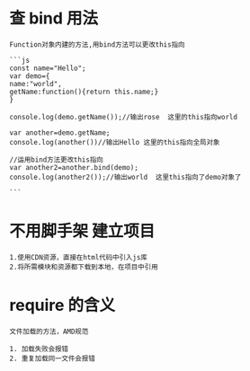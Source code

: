 # 查 bind 用法
    Function对象内建的方法,用bind方法可以更改this指向

    ```js
    const name="Hello";
    var demo={
    name:"world",
    getName:function(){return this.name;}
    }

    console.log(demo.getName());//输出rose  这里的this指向world

    var another=demo.getName;
    console.log(another())//输出Hello 这里的this指向全局对象
    
    //运用bind方法更改this指向
    var another2=another.bind(demo);
    console.log(another2());//输出world  这里this指向了demo对象了
        
    ```
# 不用脚手架 建立项目
    1.使用CDN资源，直接在html代码中引入js库
    2.将所需模块和资源都下载到本地，在项目中引用


# require 的含义
    文件加载的方法，AMD规范

    1. 加载失败会报错 
    2. 重复加载同一文件会报错


